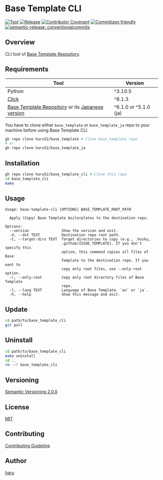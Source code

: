 # Base Template CLI

[![Test](https://github.com/haru52/base_template_cli/actions/workflows/test.yml/badge.svg)](https://github.com/haru52/base_template_cli/actions/workflows/test.yml)
[![Release](https://github.com/haru52/base_template_cli/actions/workflows/release.yml/badge.svg)](https://github.com/haru52/base_template_cli/actions/workflows/release.yml)
[![Contributor Covenant](https://img.shields.io/badge/Contributor%20Covenant-2.1-4baaaa.svg)](CODE_OF_CONDUCT.md)
[![Commitizen friendly](https://img.shields.io/badge/commitizen-friendly-brightgreen.svg)](https://commitizen.github.io/cz-cli/)
[![semantic-release: conventionalcommits](https://img.shields.io/badge/semantic--release-conventionalcommits-e10079?logo=semantic-release)](https://github.com/semantic-release/semantic-release)

## Overview

CLI tool of [Base Template Repository](https://github.com/haru52/base_template#readme).

## Requirements

| Tool                                                                                                                                      | Version               |
| ----------------------------------------------------------------------------------------------------------------------------------------- | --------------------- |
| Python                                                                                                                                    | ^3.10.5               |
| [Click](https://click.palletsprojects.com/)                                                                                               | ^8.1.3                |
| [Base Template Repository](https://github.com/haru52/base_template) or its [Japanese version](https://github.com/haru52/base_template_ja) | ^6.1.0 or ^5.1.0 (ja) |

You have to clone either `base_template` or `base_template_ja` repo to your machine before using Base Template CLI.

```sh
gh repo clone haru52/base_template # Clone base_template repo
# or
gh repo clone haru52/base_template_ja
```

## Installation

```sh
gh repo clone haru52/base_template_cli # Clone this repo
cd base_template_cli
make
```

## Usage

```console
Usage: base-template-cli [OPTIONS] BASE_TEMPLATE_ROOT_PATH

  Apply (Copy) Base Template boilerplates to the destination repo.

Options:
  --version               Show the version and exit.
  -d, --dst TEXT          Destination repo root path.
  -t, --target-dirs TEXT  Target directories to copy (e.g., .husky,
                          .github/ISSUE_TEMPLATE). If you don't specify this
                          option, this command copies all files of Base
                          Template to the destination repo. If you want to
                          copy only root files, use --only-root option.
  -r, --only-root         Copy only root directory files of Base Template
                          repo.
  -l, --lang TEXT         Language of Base Template. `en` or `ja`.
  -h, --help              Show this message and exit.
```

## Update

```sh
cd path/to/base_template_cli
git pull
```

## Uninstall

```sh
cd path/to/base_template_cli
make uninstall
cd ..
rm -rf base_template_cli
```

## Versioning

[Semantic Versioning 2.0.0](https://semver.org/spec/v2.0.0.html)

## License

[MIT](LICENSE)

## Contributing

[Contributing Guideline](CONTRIBUTING.md)

<!-- vale Microsoft.Vocab = NO -->

## Author
<!-- vale Microsoft.Vocab = YES -->

[haru](https://haru52.com/)
